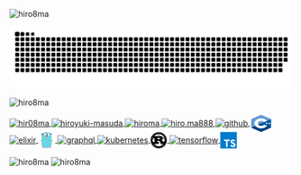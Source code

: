 <p align="left"> <img src="https://komarev.com/ghpvc/?username=hiro8ma&label=Profile%20views&color=blueviolet&style=for-the-badge" alt="hiro8ma" /> </p>

[![](dist/snk.svg)](https://github.com/hiro8ma)


<p align="left">
<a>
  <img src="https://github-profile-trophy.vercel.app/?username=hiro8ma&theme=dracula" alt="hiro8ma" />
</a>
</p>

<p align="left">
<a href="https://twitter.com/hir08ma" target="blank">
  <img align="center" src="https://raw.githubusercontent.com/rahuldkjain/github-profile-readme-generator/master/src/images/icons/Social/twitter.svg" alt="hir08ma" height="30" width="40" />
</a>
<a href="https://linkedin.com/in/hiroyuki-masuda-b88b761a6" target="blank">
  <img align="center" src="https://raw.githubusercontent.com/rahuldkjain/github-profile-readme-generator/master/src/images/icons/Social/linked-in-alt.svg" alt="hiroyuki-masuda" height="30" width="40" />
</a>
<a href="https://kaggle.com/hiroma" target="blank">
  <img align="center" src="https://raw.githubusercontent.com/rahuldkjain/github-profile-readme-generator/master/src/images/icons/Social/kaggle.svg" alt="hiroma" height="30" width="40" />
</a>
<a href="https://fb.com/hiro.ma888" target="blank">
  <img align="center" src="https://raw.githubusercontent.com/rahuldkjain/github-profile-readme-generator/master/src/images/icons/Social/facebook.svg" alt="hiro.ma888" height="30" width="40" />
</a>
<a href="https://www.vectorlogo.zone/logos" target="_blank">
  <img align="center" src="https://www.vectorlogo.zone/logos/github/github-icon.svg" alt="github" width="30" height="30"/>
</a>
<a href="https://www.w3schools.com/cpp/" target="_blank" rel="noreferrer">
  <img align="center" src="https://raw.githubusercontent.com/devicons/devicon/master/icons/cplusplus/cplusplus-original.svg" alt="cplusplus" width="40" height="30"/>
</a>
<a href="https://elixir-lang.org" target="_blank" rel="noreferrer">
  <img align="center" src="https://www.vectorlogo.zone/logos/elixir-lang/elixir-lang-icon.svg" alt="elixir" width="30" height="30"/>
</a>
<a href="https://golang.org" target="_blank" rel="noreferrer">
  <img align="center" src="https://raw.githubusercontent.com/devicons/devicon/master/icons/go/go-original.svg" alt="go" width="30" height="30"/>
</a>
<a href="https://graphql.org" target="_blank" rel="noreferrer">
  <img align="center" src="https://www.vectorlogo.zone/logos/graphql/graphql-icon.svg" alt="graphql" width="30" height="30"/>
</a>
<a href="https://kubernetes.io" target="_blank" rel="noreferrer">
  <img align="center" src="https://www.vectorlogo.zone/logos/kubernetes/kubernetes-icon.svg" alt="kubernetes" width="30" height="30"/>
</a>
<a href="https://www.rust-lang.org" target="_blank" rel="noreferrer">
  <img align="center" src="https://raw.githubusercontent.com/devicons/devicon/master/icons/rust/rust-plain.svg" alt="rust" width="30" height="30"/>
</a>
<a href="https://www.tensorflow.org" target="_blank" rel="noreferrer">
  <img align="center" src="https://www.vectorlogo.zone/logos/tensorflow/tensorflow-icon.svg" alt="tensorflow" width="30" height="30"/>
</a>
<a href="https://www.typescriptlang.org/" target="_blank" rel="noreferrer">
  <img align="center" src="https://raw.githubusercontent.com/devicons/devicon/master/icons/typescript/typescript-original.svg" alt="typescript" width="30" height="30"/> 
</a>
</p>


<p align="left">
  <img align="center" src="https://github-readme-stats.vercel.app/api?username=hiro8ma&show_icons=true&locale=en&theme=synthwave" alt="hiro8ma" width="300" />
  <img align="center" src="https://github-readme-streak-stats.herokuapp.com/?user=hiro8ma&theme=synthwave" alt="hiro8ma"  width="310" />
</p>
